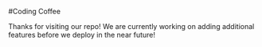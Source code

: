 #Coding Coffee

Thanks for visiting our repo! We are currently working on adding additional features before we deploy in the near future! 